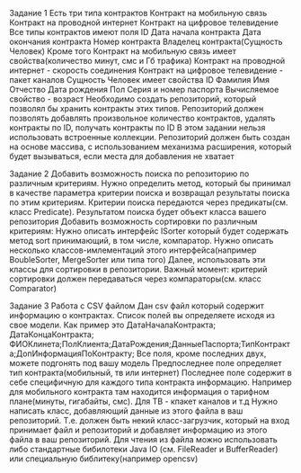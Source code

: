 Задание 1
Есть три типа контрактов
Контракт на мобильную связь
Контракт на проводной интернет
Контракт на цифровое телевидение
Все типы контрактов имеют поля
ID
Дата начала контракта
Дата окончания контракта
Номер контракта
Владелец контракта(Сущность Человек)
Кроме того
Контракт на мобильную связь имеет свойства(количество минут, смс и Гб трафика)
Контракт на проводной интернет - скорость соединения
Контракт на цифровое телевидение - пакет каналов
Сущность Человек имеет свойства
ID
Фамилия Имя Отчеcтво
Дата рождения
Пол
Серия и номер паспорта
Вычисляемое свойство - возраст
Необходимо создать репозиторий, который позволял бы хранить контракты этих типов. Репозиторий должен позволять добавлять произвольное количество контрактов, удалять контракты по ID, получать контракты по ID
В этом задании нельзя использовать встроенные коллекции. Репозиторий должен быть создан на основе массива, с использованием механизма расширения, который будет вызываться, если места для добавления не хватает

Задание 2
Добавить возможность поиска по репозиторию по различным критериям. Нужно определить метод, который бы принимал в качестве параметра критерии поиска и возвращал результаты поиска по этим критериям. Критерии поиска передаются через предикаты(см. класс Predicate). Результатом поиска будет объект класса вашего репозитория
Добавить возможность сортировки по различным критериям:
Нужно описать интерфейс ISorter который будет содержать метод sort принимающий, в том числе, компаратор.
Нужно описать несколько классов-имлементаций этого интерфейса(например BoubleSorter, MergeSorter или типа того)
Далее, использовать эти классы для сортировки в репозитории.
Важный момент: критерий сортировки должен передаваться через компараторы(см. класс Comparator)

Задание 3
Работа с CSV файлом
Дан csv файл который содержит информацию о контрактах. Список полей вы определяете исходя из свое модели. Как пример это
ДатаНачалаКонтракта; ДатаКонцаКонтракта; ФИОКлинета;ПолКлиента;ДатаРождения;ДанныеПаспорта;ТипКонтракта;ДопИнформацияПоКонтракту;
Все поля, кроме последних двух, можете подгонять под вашу модель
Предпоследнее поле определяет тип контракта(мобильный, тв или интернет)
Последнее поле содержит в себе специфичную для каждого типа контракта информацию. Например для мобильного контракта там находится информация о тарифном плане(минуты, гигабайты, смс). Для ТВ - кпакет каналов и т.д
Нужно написать класс, добавляющий данные из этого файла в ваш репозиторий. Т.е. должен быть некий класс-загрузчик, который на вход принимает файл и репозиторий и добавляет информацию из этого файла в ваш репозиторий.
Для чтения из файла можно использовать либо стандартные бибилотеки Java IO (см. FileReader и BufferReader) или специальную библитеку(например opencsv)
